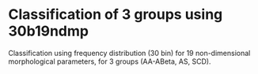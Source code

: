 # Classification of 3 groups using 30b19ndmp 

Classification using frequency distribution (30 bin) for 19 non-dimensional morphological parameters, for 3 groups (AA-ABeta, AS, SCD). 
